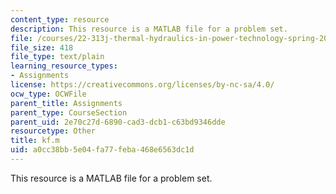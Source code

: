 ```yaml
---
content_type: resource
description: This resource is a MATLAB file for a problem set.
file: /courses/22-313j-thermal-hydraulics-in-power-technology-spring-2007/a0cc38bb5e04fa77feba468e6563dc1d_kf.m
file_size: 418
file_type: text/plain
learning_resource_types:
- Assignments
license: https://creativecommons.org/licenses/by-nc-sa/4.0/
ocw_type: OCWFile
parent_title: Assignments
parent_type: CourseSection
parent_uid: 2e70c27d-6890-cad3-dcb1-c63bd9346dde
resourcetype: Other
title: kf.m
uid: a0cc38bb-5e04-fa77-feba-468e6563dc1d
---
```

This resource is a MATLAB file for a problem set.